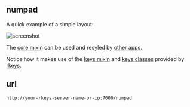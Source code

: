 ## numpad

A quick example of a simple layout:

![screenshot](http://dizzib.github.io/rkeys/numpad.png)

The [core mixin](./mixin.jade) can be used and resyled by [other apps](../teslapad).

Notice how it makes use of the
[keys mixin](https://github.com/dizzib/rkeys/tree/master/site/ui/mixin/keys.jade)
and [keys classes](https://github.com/dizzib/rkeys/tree/master/site/ui/mixin/keys.styl)
provided by [rkeys].

## url

`http://your-rkeys-server-name-or-ip:7000/numpad`


[rkeys]: https://github.com/dizzib/rkeys
